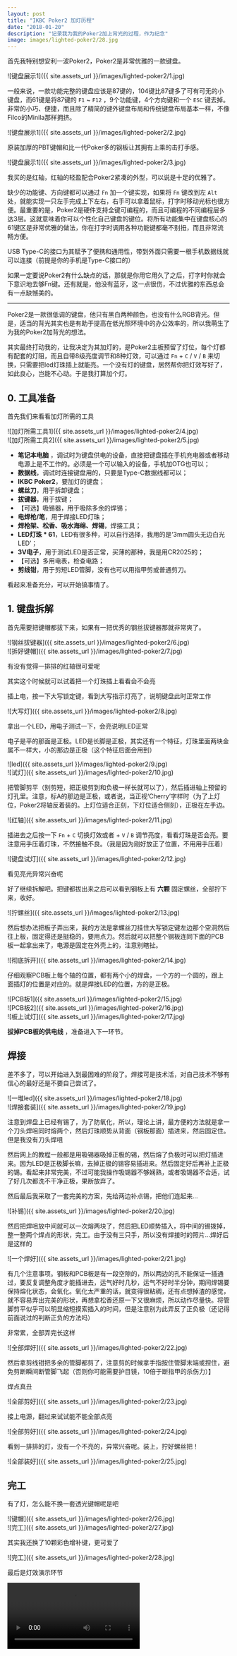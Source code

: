 ```yaml
---
layout: post
title: "IKBC Poker2 加灯历程"
date: "2018-01-20"
description: "记录我为我的Poker2加上背光的过程，作为纪念"
image: images/lighted-poker2/28.jpg
---
```


首先我特别想安利一波Poker2，Poker2是非常优雅的一款键盘。

![键盘展示1]({{ site.assets_url }}/images/lighted-poker2/1.jpg)

一般来说，一款功能完整的键盘应该是87键的，104键比87键多了可有可无的小键盘，而61键是将87键的 `F1` ~ `F12` ，9个功能键，4个方向键和一个 `ESC` 键去掉。非常的小巧、便捷，而且除了精简的键外键盘布局和传统键盘布局基本一样，不像Filco的Minila那样拥挤。

![键盘展示1]({{ site.assets_url }}/images/lighted-poker2/2.jpg)

原装加厚的PBT键帽和比一代Poker多的钢板让其拥有上乘的击打手感。

![键盘展示1]({{ site.assets_url }}/images/lighted-poker2/3.jpg)

我买的是红轴，红轴的轻盈配合Poker2紧凑的外型，可以说是十足的优雅了。

缺少的功能键、方向键都可以通过 `Fn` 加一个键实现，如果将 `Fn` 键改到左 `Alt` 处，就能实现一只左手完成上下左右，右手可以拿着鼠标，打字时移动光标也很方便。最重要的是，Poker2是硬件支持全键可编程的，而且可编程的不同编程层多达3层。这就意味着你可以个性化自己键盘的键位。将所有功能集中在键盘核心的61键区是非常优雅的做法，你在打字时调用各种功能键都毫不别扭，而且非常流畅方便。

USB Type-C的接口为其赋予了便携和通用性，带到外面只需要一根手机数据线就可以连接（前提是你的手机是Type-C接口的）

如果一定要说Poker2有什么缺点的话，那就是你用它用久了之后，打字时你就会下意识地去够Fn键。还有就是，他没有蓝牙，这一点很伤，不过优雅的东西总会有一点缺憾美的。

---

Poker2是一款很低调的键盘，他只有黑白两种颜色，也没有什么RGB背光。但是，适当的背光其实也是有助于提高在低光照环境中的办公效率的，所以我萌生了为我的Poker2加背光的想法。

其实最终打动我的，让我决定为其加灯的，是Poker2主板预留了灯位，每个灯都有配套的灯阻，而且自带8级亮度调节和8种灯效，可以通过 `Fn` + `C` / `V` / `B` 来切换，只需要把led灯珠插上就能亮。一个没有灯的键盘，居然帮你把灯效写好了，如此良心，岂能不心动。于是我打算加个灯。

## 0. 工具准备

首先我们来看看加灯所需的工具

![加灯所需工具1]({{ site.assets_url }}/images/lighted-poker2/4.jpg)  
![加灯所需工具2]({{ site.assets_url }}/images/lighted-poker2/5.jpg)

- **笔记本电脑** ，调试时为键盘供电的设备，直接把键盘插在手机充电器或者移动电源上是不工作的。必须是一个可以输入的设备，手机加OTG也可以；
- **数据线**，调试时连接键盘用的，只要是Type-C数据线都可以；
- **IKBC Poker2**，要加灯的键盘；
- **螺丝刀**，用于拆卸键盘；
- **拔键器**，用于拔键；
- 【可选】吸锡器，用于吸除多余的焊锡；
- **电焊枪/笔**，用于焊接LED灯珠；
- **焊枪架、松香、吸水海绵、焊锡**，焊接工具；
- **LED灯珠 * 61**，LED有很多种，可以自行选择，我用的是‘3mm圆头无边白光LED’；
- **3V电子**，用于测试LED是否正常，买薄的那种，我是用CR2025的；
- 【可选】多用电表，检查电路；
- **剪线钳**，用于剪短LED管脚，没有也可以用指甲剪或普通剪刀。

看起来准备充分，可以开始搞事情了。

## 1. 键盘拆解

首先需要把键帽都拔下来，如果有一把优秀的钢丝拔键器那就非常爽了。

![钢丝拔键器]({{ site.assets_url }}/images/lighted-poker2/6.jpg)  
![拆好键帽]({{ site.assets_url }}/images/lighted-poker2/7.jpg)

有没有觉得一排排的红轴很可爱呢

其实这个时候就可以试着把一个灯珠插上看看会不会亮

插上电，按一下大写锁定键，看到大写指示灯亮了，说明键盘此时正常工作

![大写灯]({{ site.assets_url }}/images/lighted-poker2/8.jpg)

拿出一个LED，用电子测试一下，会亮说明LED正常

电子是平的那面是正极。LED是长脚是正极，其实还有一个特征，灯珠里面两块金属不一样大，小的那边是正极（这个特征后面会用到）

![led]({{ site.assets_url }}/images/lighted-poker2/9.jpg)  
![试灯]({{ site.assets_url }}/images/lighted-poker2/10.jpg)

把管脚剪平（别剪短，把正极剪到和负极一样长就可以了），然后插进轴上预留的灯孔里。注意，标A的那边是正极，或者说，当正视‘Cherry’字样时（为了上灯位，Poker2将轴反着装的。上灯位适合正刻，下灯位适合侧刻），正极在左手边。

![红轴]({{ site.assets_url }}/images/lighted-poker2/11.jpg)

插进去之后按一下 `Fn` + `C` 切换灯效或者 + `V` / `B` 调节亮度，看看灯珠是否会亮。要注意用手压着灯珠，不然接触不良。（我是因为刚好放正了位置，不用用手压着）

![键盘试灯]({{ site.assets_url }}/images/lighted-poker2/12.jpg)

看见亮光异常兴奋呢

好了继续拆解吧。把键都拔出来之后可以看到钢板上有 **六颗** 固定螺丝，全部拧下来，收好。

![拧螺丝]({{ site.assets_url }}/images/lighted-poker2/13.jpg)

然后想办法把板子弄出来，我的方法是拿螺丝刀挂住大写锁定键左边那个空洞然后往上板，固定得还是挺稳的，要用点力。然后就可以把整个钢板连同下面的PCB板一起拿出来了，电源是固定在外壳上的，注意别瞎扯。

![彻底拆开]({{ site.assets_url }}/images/lighted-poker2/14.jpg)

仔细观察PCB板上每个轴的位置，都有两个小的焊盘，一个方的一个圆的，跟上面插灯的位置是对应的。就是焊接LED的位置，方的是正极。

![PCB板1]({{ site.assets_url }}/images/lighted-poker2/15.jpg)  
![PCB板2]({{ site.assets_url }}/images/lighted-poker2/16.jpg)  
![板上试灯]({{ site.assets_url }}/images/lighted-poker2/17.jpg)

**拔掉PCB板的供电线** ，准备进入下一环节。

## 焊接

差不多了，可以开始进入到最困难的阶段了。焊接可是技术活，对自己技术不够有信心的最好还是不要自己尝试了。

![一堆led]({{ site.assets_url }}/images/lighted-poker2/18.jpg)  
![焊接套装]({{ site.assets_url }}/images/lighted-poker2/19.jpg)

注意到焊盘上已经有锡了，为了防氧化，所以，理论上讲，最方便的方法就是拿一个刀头焊咀同时熔两个，然后灯珠顺势从背面（钢板那面）插进来，然后固定住。但是我没有刀头焊咀

然后网上的教程一般都是用吸锡器吸掉正极的锡，然后熔了负极时可以把灯插进来。因为LED是正极脚长嘛，去掉正极的锡容易插进来。然后固定好后再补上正极的锡。看起来非常完美，不过可能我操作吸锡器不够娴熟，或者吸锡器不合适，试了好几次都洗不干净正极，果断放弃了。

然后最后我采取了一套完美的方案，先给两边补点锡，把他们连起来...

![补锡]({{ site.assets_url }}/images/lighted-poker2/20.jpg)

然后把焊咀放中间就可以一次熔两块了，然后把LED顺势插入，将中间的锡拨掉，整一整两个焊点的形状，完工。由于没有三只手，所以没有焊接时的照片...焊好后是这样的

![一个焊好]({{ site.assets_url }}/images/lighted-poker2/21.jpg)

有几个注意事项。钢板和PCB板是有一段空隙的，所以两边的孔不能保证一插通过，要反复调整角度才能插进去，运气好时几秒，运气不好时半分钟，期间焊锡要保持熔化状态，会氧化。氧化太严重的话，就变得很粘稠，还有点想掉渣的感觉，就不容易弄出完美的形状，再想拿松香还原一下又很麻烦，所以动作尽量快。将管脚剪平似乎可以明显缩短摸索插入的时间，但是注意别为此弄反了正负极（还记得前面说过的判断正负的方法吗）

非常累，全部弄完长这样

![全部焊好]({{ site.assets_url }}/images/lighted-poker2/22.jpg)

然后拿剪线钳把多余的管脚都剪了，注意剪的时候拿手指按住管脚末端或捏住，避免剪断瞬间断管脚飞起（否则你可能需要护目镜，10倍于断指甲的杀伤力）】

焊点真丑

![全部剪好]({{ site.assets_url }}/images/lighted-poker2/23.jpg)

接上电源，翻过来试试能不能全部点亮

![全部剪好]({{ site.assets_url }}/images/lighted-poker2/24.jpg)

看到一排排的灯，没有一个不亮的，异常兴奋呢。装上，拧好螺丝把！

![全部装好]({{ site.assets_url }}/images/lighted-poker2/25.jpg)

## 完工

有了灯，怎么能不换一套透光键帽呢是吧

![键帽]({{ site.assets_url }}/images/lighted-poker2/26.jpg)  
![完工]({{ site.assets_url }}/images/lighted-poker2/27.jpg)

其实我还换了10颗彩色增补键，更可爱了

![完工]({{ site.assets_url }}/images/lighted-poker2/28.jpg)

最后是灯效演示环节
<div class="row">
	<video class="8u 12u$(medium) 12u$(small)" src="{{ site.assets_url }}/images/lighted-poker2/29.webm" controls="controls"></video>
</div>

